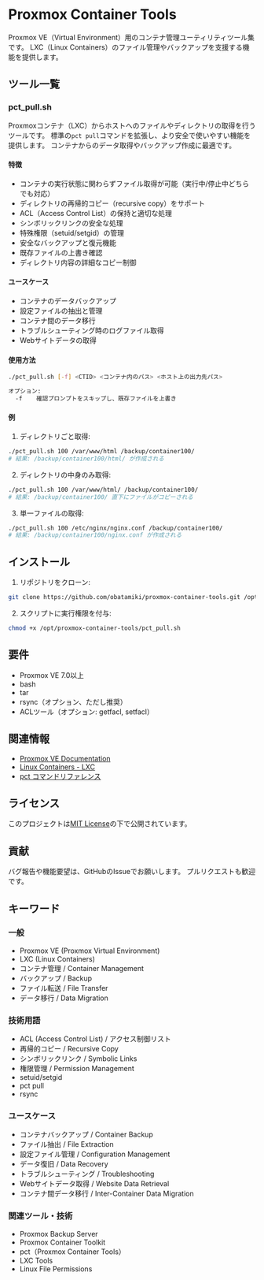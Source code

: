 # Proxmox Container Tools

Proxmox VE（Virtual Environment）用のコンテナ管理ユーティリティツール集です。
LXC（Linux Containers）のファイル管理やバックアップを支援する機能を提供します。

## ツール一覧

### pct_pull.sh

Proxmoxコンテナ（LXC）からホストへのファイルやディレクトリの取得を行うツールです。
標準の`pct pull`コマンドを拡張し、より安全で使いやすい機能を提供します。
コンテナからのデータ取得やバックアップ作成に最適です。

#### 特徴

- コンテナの実行状態に関わらずファイル取得が可能（実行中/停止中どちらでも対応）
- ディレクトリの再帰的コピー（recursive copy）をサポート
- ACL（Access Control List）の保持と適切な処理
- シンボリックリンクの安全な処理
- 特殊権限（setuid/setgid）の管理
- 安全なバックアップと復元機能
- 既存ファイルの上書き確認
- ディレクトリ内容の詳細なコピー制御

#### ユースケース

- コンテナのデータバックアップ
- 設定ファイルの抽出と管理
- コンテナ間のデータ移行
- トラブルシューティング時のログファイル取得
- Webサイトデータの取得

#### 使用方法

```bash
./pct_pull.sh [-f] <CTID> <コンテナ内のパス> <ホスト上の出力先パス>

オプション:
  -f    確認プロンプトをスキップし、既存ファイルを上書き
```

#### 例

1. ディレクトリごと取得:
```bash
./pct_pull.sh 100 /var/www/html /backup/container100/
# 結果: /backup/container100/html/ が作成される
```

2. ディレクトリの中身のみ取得:
```bash
./pct_pull.sh 100 /var/www/html/ /backup/container100/
# 結果: /backup/container100/ 直下にファイルがコピーされる
```

3. 単一ファイルの取得:
```bash
./pct_pull.sh 100 /etc/nginx/nginx.conf /backup/container100/
# 結果: /backup/container100/nginx.conf が作成される
```

## インストール

1. リポジトリをクローン:
```bash
git clone https://github.com/obatamiki/proxmox-container-tools.git /opt/proxmox-container-tools
```

2. スクリプトに実行権限を付与:
```bash
chmod +x /opt/proxmox-container-tools/pct_pull.sh
```

## 要件

- Proxmox VE 7.0以上
- bash
- tar
- rsync（オプション、ただし推奨）
- ACLツール（オプション: getfacl, setfacl）

## 関連情報

- [Proxmox VE Documentation](https://pve.proxmox.com/pve-docs/)
- [Linux Containers - LXC](https://linuxcontainers.org/)
- [pct コマンドリファレンス](https://pve.proxmox.com/pve-docs/pct.1.html)

## ライセンス

このプロジェクトは[MIT License](LICENSE)の下で公開されています。

## 貢献

バグ報告や機能要望は、GitHubのIssueでお願いします。
プルリクエストも歓迎です。

## キーワード

### 一般
- Proxmox VE (Proxmox Virtual Environment)
- LXC (Linux Containers)
- コンテナ管理 / Container Management
- バックアップ / Backup
- ファイル転送 / File Transfer
- データ移行 / Data Migration

### 技術用語
- ACL (Access Control List) / アクセス制御リスト
- 再帰的コピー / Recursive Copy
- シンボリックリンク / Symbolic Links
- 権限管理 / Permission Management
- setuid/setgid
- pct pull
- rsync

### ユースケース
- コンテナバックアップ / Container Backup
- ファイル抽出 / File Extraction
- 設定ファイル管理 / Configuration Management
- データ復旧 / Data Recovery
- トラブルシューティング / Troubleshooting
- Webサイトデータ取得 / Website Data Retrieval
- コンテナ間データ移行 / Inter-Container Data Migration

### 関連ツール・技術
- Proxmox Backup Server
- Proxmox Container Toolkit
- pct（Proxmox Container Tools）
- LXC Tools
- Linux File Permissions 